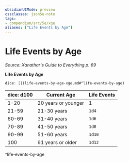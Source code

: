 ```yaml
---
obsidianUIMode: preview
cssclasses: json5e-note
tags:
- compendium/src/5e/xge
aliases: ["Life Events by Age"]
---
```

# Life Events by Age
*Source: Xanathar's Guide to Everything p. 69* 

**Life Events by Age**

`dice: [](life-events-by-age-xge.md#^life-events-by-age)`

| dice: d100 | Current Age | Life Events |
|------------|-------------|-------------|
| 1-20 | 20 years or younger | 1 |
| 21-59 | 21-30 years | `1d4` |
| 60-69 | 31-40 years | `1d6` |
| 70-89 | 41-50 years | `1d8` |
| 90-99 | 51-60 years | `1d10` |
| 100 | 61 years or older | `1d12` |
^life-events-by-age